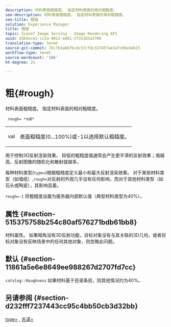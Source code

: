 ```yaml
---
description: 材料表面粗糙度。 指定材料表面的相对粗糙度。
seo-description: 材料表面粗糙度。 指定材料表面的相对粗糙度。
seo-title: 粗糙
solution: Experience Manager
title: 粗糙
topic: Scene7 Image Serving - Image Rendering API
uuid: d3b4ece1-cc2a-4012-ad81-2f313d3a370b
translation-type: tm+mt
source-git-commit: 7bc7b3a86fbcdc57cfdc31745fae3afc06e44b15
workflow-type: tm+mt
source-wordcount: '186'
ht-degree: 2%

---
```



# 粗{#rough}

材料表面粗糙度。 指定材料表面的相对粗糙度。

` rough= *`val`*`

<table id="simpletable_432E33EC87144AC7A2A8D9406F862708"> 
 <tr class="strow"> 
  <td class="stentry"> <p> <span class="varname"> val  </span> </p> </td> 
  <td class="stentry"> <p>表面粗糙度(0...100%)或-1以选择默认粗糙度。 </p> </td> 
 </tr> 
</table>

用于控制3D反射渲染效果。 较低的粗糙度值通常会产生更平滑的反射效果；值越高，反射图像的随机化和散射就越多。

每种材料类型(`type=`)根据粗糙度定义最小和最大反射渲染效果。 对于某些材料类型（如墙纸）,`rough=`对反射的外观几乎没有任何影响，而对于其他材料类型（如石头或陶瓷），其影响显着。

`rough=-1` 将粗糙度设置为服务器内部默认值（典型材料类型为40%）。

## 属性 {#section-515375758b254c80af576271bdb61bb8}

材料属性。 如果暗角没有3D反射功能，目标对象没有与其关联的3D几何，或者目标对象没有反映场景中的任何其他对象，则忽略此问题。

## 默认 {#section-11861a5e6e8649ee988267d2707fd7cc}

`catalog::Roughness` 如果材料基于目录条目，则其他情况约为40%。

## 另请参阅 {#section-d232fff7237443cc95c4bb50cb3d32bb}

[type=](../../../../../ir-api/http-protocol/image-rendering-api-ref/c-ir-http-protocol-ref/c-ir-http-protocol-command-reference/r-ir-http-type.md#reference-128c7de89e2d46838019b560f3f84a35) , [光泽=](../../../../../ir-api/http-protocol/image-rendering-api-ref/c-ir-http-protocol-ref/c-ir-http-protocol-command-reference/r-ir-http-gloss.md#reference-325aef2ee51e4e1584a06047427340ca)
